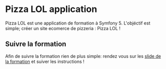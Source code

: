 # Pizza LOL application

Pizza LOL est une application de formation à Symfony 5. L'objéctif est simple;
créer un site ecomerce de pizzeria : Pizza LOL !

## Suivre la formation

Afin de suivre la formation rien de plus simple:
rendez vous sur les [slide de la formation](https://slides.com/davidjegat-1/sf5-training-foundation/fullscreen) et suiver les instructions !
